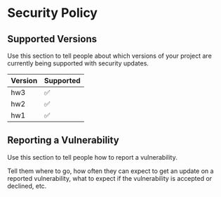 # Security Policy

## Supported Versions

Use this section to tell people about which versions of your project are
currently being supported with security updates.

| Version | Supported          |
|---------| ------------------ |
| hw3     | :white_check_mark: |
| hw2     | :white_check_mark: |
| hw1     | :white_check_mark: |

## Reporting a Vulnerability

Use this section to tell people how to report a vulnerability.

Tell them where to go, how often they can expect to get an update on a
reported vulnerability, what to expect if the vulnerability is accepted or
declined, etc.
